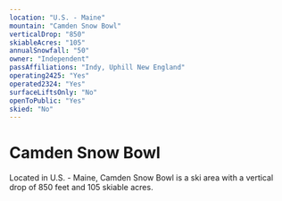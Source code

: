 ```yaml
---
location: "U.S. - Maine"
mountain: "Camden Snow Bowl"
verticalDrop: "850"
skiableAcres: "105"
annualSnowfall: "50"
owner: "Independent"
passAffiliations: "Indy, Uphill New England"
operating2425: "Yes"
operated2324: "Yes"
surfaceLiftsOnly: "No"
openToPublic: "Yes"
skied: "No"
---
```


# Camden Snow Bowl

Located in U.S. - Maine, Camden Snow Bowl is a ski area with a vertical drop of 850 feet and 105 skiable acres.